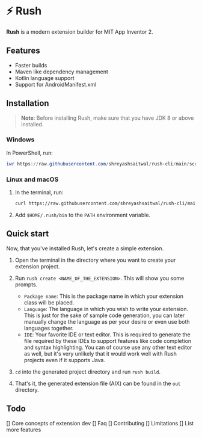 # ⚡ Rush
**Rush** is a modern extension builder for MIT App Inventor 2.

## Features
* Faster builds
* Maven like dependency management
* Kotlin language support
* Support for AndroidManifest.xml

## Installation
> **Note**: Before installing Rush, make sure that you have JDK 8 or above installed.

### Windows
In PowerShell, run:
```ps1
iwr https://raw.githubusercontent.com/shreyashsaitwal/rush-cli/main/scripts/install/install.ps1 -useb | iex
```

### Linux and macOS
1. In the terminal, run:

    ```sh
    curl https://raw.githubusercontent.com/shreyashsaitwal/rush-cli/main/scripts/install/install.sh -fsSL | sh
    ```

2. Add `$HOME/.rush/bin` to the `PATH` environment variable.

## Quick start
Now, that you've installed Rush, let's create a simple extension.

1. Open the terminal in the directory where you want to create your extension project.

2. Run `rush create <NAME_OF_THE_EXTENSION>`.
This will show you some prompts.
    - `Package name`: This is the package name in which your extension class will be placed.
    - `Language`: The language in which you wish to write your extension. 
    This is just for the sake of sample code generation, you can later manually change the language as per your desire or even use both languages together.
    - `IDE`: Your favorite IDE or text editor.
    This is required to generate the file required by these IDEs to support features like code completion and syntax highlighting.
    You can of course use any other text editor as well, but it's very unlikely that it would work well with Rush projects even if it supports Java.

3. `cd` into the generated project directory and run `rush build`.

4. That's it, the generated extension file (AIX) can be found in the `out` directory.

## Todo
[] Core concepts of extension dev
[] Faq
[] Contributing
[] Limitations
[] List more features
